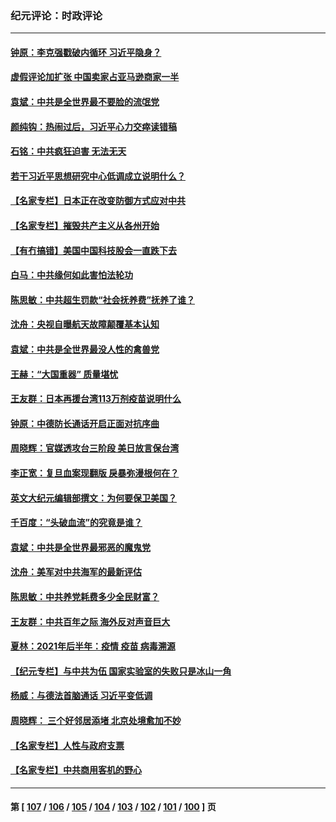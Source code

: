 ### 纪元评论：时政评论
---
#### [钟原：李克强戳破内循环 习近平隐身？](../../pages/nsc1025/n13079400.md) 
#### [虚假评论加扩张 中国卖家占亚马逊商家一半](../../pages/nsc1025/n13078821.md) 
#### [袁斌：中共是全世界最不要脸的流氓党](../../pages/nsc1025/n13078020.md) 
#### [颜纯钩：热闹过后，习近平心力交瘁读错稿](../../pages/nsc1025/n13077126.md) 
#### [石铭：中共疯狂迫害 无法无天](../../pages/nsc1025/n13077078.md) 
#### [若干习近平思想研究中心低调成立说明什么？](../../pages/nsc1025/n13077027.md) 
#### [【名家专栏】日本正在改变防御方式应对中共](../../pages/nsc1025/n13075052.md) 
#### [【名家专栏】摧毁共产主义从各州开始](../../pages/nsc1025/n13076376.md) 
#### [【有冇搞错】美国中国科技股会一直跌下去](../../pages/nsc1025/n13075674.md) 
#### [白马：中共缘何如此害怕法轮功](../../pages/nsc1025/n13075978.md) 
#### [陈思敏：中共超生罚款“社会抚养费”抚养了谁？](../../pages/nsc1025/n13075816.md) 
#### [沈舟：央视自曝航天故障颠覆基本认知](../../pages/nsc1025/n13075064.md) 
#### [袁斌：中共是全世界最没人性的禽兽党](../../pages/nsc1025/n13075146.md) 
#### [王赫：“大国重器” 质量堪忧](../../pages/nsc1025/n13074872.md) 
#### [王友群：日本再援台湾113万剂疫苗说明什么](../../pages/nsc1025/n13074752.md) 
#### [钟原：中德防长通话开启正面对抗序曲](../../pages/nsc1025/n13074629.md) 
#### [周晓辉：官媒透攻台三阶段 美日放言保台湾](../../pages/nsc1025/n13074486.md) 
#### [李正宽：复旦血案现翻版 戾暴弥漫根何在？](../../pages/nsc1025/n13074500.md) 
#### [英文大纪元编辑部撰文：为何要保卫美国？](../../pages/nsc1025/n13073902.md) 
#### [千百度：“头破血流”的究竟是谁？](../../pages/nsc1025/n13073349.md) 
#### [袁斌：中共是全世界最邪恶的魔鬼党](../../pages/nsc1025/n13073304.md) 
#### [沈舟：美军对中共海军的最新评估](../../pages/nsc1025/n13072665.md) 
#### [陈思敏：中共养党耗费多少全民财富？](../../pages/nsc1025/n13072257.md) 
#### [王友群：中共百年之际 海外反对声音巨大](../../pages/nsc1025/n13072301.md) 
#### [夏林：2021年后半年：疫情 疫苗 病毒溯源](../../pages/nsc1025/n13072504.md) 
#### [【纪元专栏】与中共为伍 国家实验室的失败只是冰山一角](../../pages/nsc1025/n13072452.md) 
#### [杨威：与德法首脑通话 习近平变低调](../../pages/nsc1025/n13072161.md) 
#### [周晓辉：  三个好邻居添堵  北京处境愈加不妙](../../pages/nsc1025/n13072423.md) 
#### [【名家专栏】人性与政府支票](../../pages/nsc1025/n13071618.md) 
#### [【名家专栏】中共商用客机的野心](../../pages/nsc1025/n13071673.md) 

---
#### 第 [ [107](./107.md) / [106](./106.md) / [105](./105.md) / [104](./104.md) / [103](./103.md) / [102](./102.md) / [101](./101.md) / [100](./100.md) ] 页
